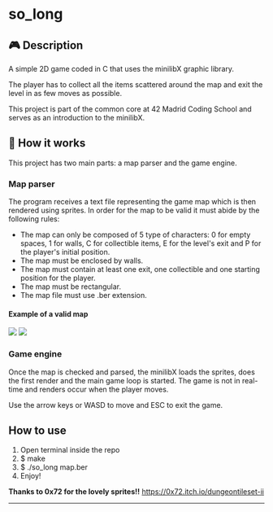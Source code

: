 # so_long


 
## :video_game: Description

A simple 2D game coded in C that uses the minilibX graphic library.

The player has to collect all the items scattered around the map and exit the level in as few moves as possible.

This project is part of the common core at 42 Madrid Coding School and serves as an introduction to the minilibX.

## :nut_and_bolt: How it works

This project has two main parts: a map parser and the game engine.

### Map parser

The program receives a text file representing the game map which is then rendered using sprites. In order for the map to be valid it must abide by the following rules:

- The map can only be composed of 5 type of characters: 0 for empty spaces, 1 for walls, C for collectible items, E for the level's exit and P for the player's initial position.
- The map must be enclosed by walls.
- The map must contain at least one exit, one collectible and one starting position for the player.
- The map must be rectangular.
- The map file must use .ber extension.

#### Example of a valid map 
![](https://i.imgur.com/6CaX20E.png)
![](https://i.imgur.com/X5jYPgO.png)

### Game engine

Once the map is checked and parsed, the minilibX loads the sprites, does the first render and the main game loop is started. The game is not in real-time and renders occur when the player moves.

Use the arrow keys or WASD to move and ESC to exit the game.

## How to use

1. Open terminal inside the repo
2. $ make
3. $ ./so_long map.ber
4. Enjoy! 




**Thanks to 0x72 for the lovely sprites!!**
https://0x72.itch.io/dungeontileset-ii


---